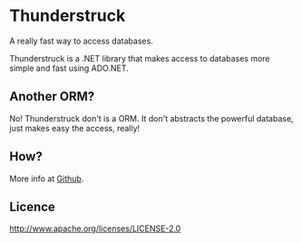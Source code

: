# Thunderstruck

A really fast way to access databases.

Thunderstruck is a .NET library that makes access to databases more simple and fast using ADO.NET.

## Another ORM?

No! Thunderstruck don't is a ORM. It don't abstracts the powerful database, just makes easy the access, really!

## How?

More info at [Github](http://github.com/wagnerandrade/Thunderstruck).

## Licence

http://www.apache.org/licenses/LICENSE-2.0